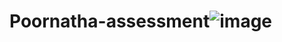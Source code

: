 # Poornatha-assessment![image](https://user-images.githubusercontent.com/75072999/112284239-08d0d000-8caf-11eb-8ef1-38aa236a9406.png)


